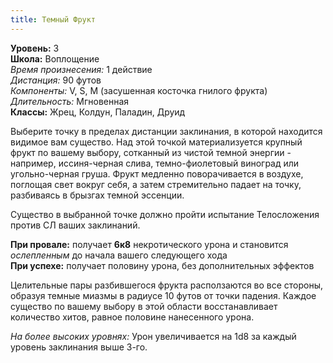 ```yaml
---
title: Темный Фрукт
---
```


**Уровень:** 3  
**Школа:** Воплощение  
*Время произнесения:* 1 действие  
*Дистанция:* 90 футов  
*Компоненты:* V, S, M (засушенная косточка гнилого фрукта)  
*Длительность:* Мгновенная  
**Классы:** Жрец, Колдун, Паладин, Друид

Выберите точку в пределах дистанции заклинания, в которой находится видимое вам существо. Над этой точкой материализуется крупный фрукт по вашему выбору, сотканный из чистой темной энергии - например, иссиня-черная слива, темно-фиолетовый виноград или угольно-черная груша. Фрукт медленно поворачивается в воздухе, поглощая свет вокруг себя, а затем стремительно падает на точку, разбиваясь в брызгах темной эссенции.

Существо в выбранной точке должно пройти испытание Телосложения против СЛ ваших заклинаний.

**При провале:** получает **6к8** некротического урона и становится *ослепленным* до начала вашего следующего хода  
**При успехе:** получает половину урона, без дополнительных эффектов

Целительные пары разбившегося фрукта расползаются во все стороны, образуя темные миазмы в радиусе 10 футов от точки падения. Каждое существо по вашему выбору в этой области восстанавливает количество хитов, равное половине нанесенного урона.

*На более высоких уровнях:* Урон увеличивается на 1d8 за каждый уровень заклинания выше 3-го.
